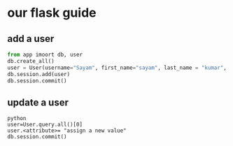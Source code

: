 # our flask guide

## add a user

```python
from app imoort db, user
db.create_all()
user = User(username="Sayam", first_name="sayam", last_name = "kumar", email="test@gmail.com", password="test123456")
db.session.add(user)
db.session.commit()
```

## update a user

```
python
user=User.query.all()[0]
user.<attribute>= "assign a new value"
db.session.commit()

